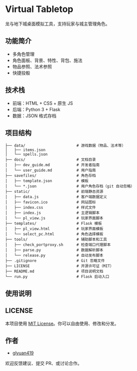 # Virtual Tabletop

龙与地下城桌面模拟工具，支持玩家与城主管理角色。

## 功能简介

- 多角色管理
- 角色面板、背景、特性、背包、施法
- 物品参照、法术参照
- 快捷投骰

## 技术栈

- 前端：HTML + CSS + 原生 JS
- 后端：Python 3 + Flask
- 数据：JSON 格式存档

## 项目结构

```plaintext
├── data/                       # 游戏数据（物品、法术等）
│   ├── items.json
│   └── spells.json
├── docs/                       # 文档目录
│   ├── dev_guide.md            # 开发者指南
│   └── user_guide.md           # 用户指南
├── savefiles/                  # 角色存档
│   ├── template.json           # 模板
│   └── *.json                  # 用户角色存档（git 自动忽略）
├── static/                     # 前端静态资源
│   ├── data.js                 # 客户端数据定义
│   ├── favicon.ico             # 网站图标
│   ├── index.css               # 样式文件
│   ├── index.js                # 主逻辑脚本
│   └── pl_view.js              # 玩家界面脚本
├── templates/                  # Flask 模板
│   ├── pl_view.html            # 玩家界面模板
│   └── select_pc.html          # 角色选择模板
├── tools/                      # 辅助脚本和工具
│   ├── check_portproxy.sh      # 检查端口代理脚本
│   ├── parse.py                # 数据解析脚本
│   └── release.py              # 自动发布脚本
├── .gitignore                  # Git 忽略文件
├── LICENSE                     # 开源许可证（MIT）
├── README.md                   # 项目说明文档
└── run.py                      # Flask 启动入口
```

## 使用说明



## LICENSE

本项目使用 [MIT License](./LICENSE)。你可以自由使用、修改和分发。

## 作者

- [glyuan419](https://github.com/glyuan419)

欢迎反馈建议、提交 PR、或讨论合作。

